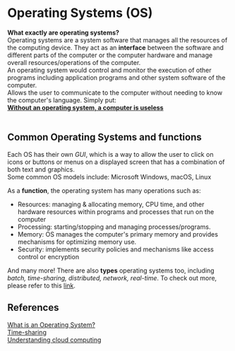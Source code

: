 # Operating Systems (OS)

**What exactly are operating systems?**
<br>
Operating systems are a system software that manages all the resources of the computing device. They act as an **interface** between the software and different parts of the computer or the computer hardware and manage overall resources/operations of the computer. <br>
An operating system would control and monitor the execution of other programs including application programs and other system software of the computer. <br>
Allows the user to communicate to the computer without needing to know the computer's language. Simply put: <br>
[**Without an operating system, a computer is useless**](https://edu.gcfglobal.org/en/computerbasics/understanding-operating-systems/1/) <br><br>

## Common Operating Systems and functions
Each OS has their own *GUI*, which is a way to allow the user to click on icons or buttons or menus on a displayed screen that has a combination of both text and graphics. <br>
Some common OS models include: Microsoft Windows, macOS, Linux

As a **function**, the operating system has many operations such as:
- Resources: managing & allocating memory, CPU time, and other hardware resources within programs and processes that run on the computer <br>
- Processing: starting/stopping and managing processes/programs.<br>
- Memory: OS manages the computer's primary memory and provides mechanisms for optimizing memory use. <br>
- Security: implements security policies and mechanisms like access control or encryption <br>

And many more! There are also **types** operating systems too, including *batch, time-sharing, distributed, network, real-time*. To check out more, please refer to this [link](https://www.geeksforgeeks.org/types-of-operating-systems/). <br>











## References

[What is an Operating System?](https://www.geeksforgeeks.org/what-is-an-operating-system/) <br>
[Time-sharing](https://www.ibm.com/history/time-sharing) <br>
[Understanding cloud computing](https://www.redhat.com/en/topics/cloud-computing) <br>